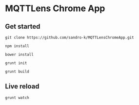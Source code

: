 # MQTTLens Chrome App

## Get started

`git clone https://github.com/sandro-k/MQTTLensChromeApp.git`

`npm install`

`bower install`

`grunt init`

`grunt build`


## Live reload 

`grunt watch`
